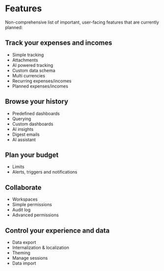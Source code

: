 # Features

Non-comprehensive list of important, user-facing features that are currently planned:

## Track your expenses and incomes

- Simple tracking
- Attachments
- AI powered tracking
- Custom data schema
- Multi currencies
- Recurring expenses/incomes <Badge type="tip" text="Post v1" />
- Planned expenses/incomes <Badge type="tip" text="Post v1" />

## Browse your history

- Predefined dashboards
- Querying
- Custom dashboards <Badge type="tip" text="Post v1" />
- AI insights <Badge type="tip" text="Post v1" />
- Digest emails <Badge type="tip" text="Post v1" />
- AI assistant <Badge type="tip" text="Post v1" />

## Plan your budget

- Limits <Badge type="tip" text="Post v1" />
- Alerts, triggers and notifications <Badge type="tip" text="Post v1" />

## Collaborate

- Workspaces
- Simple permissions
- Audit log <Badge type="tip" text="Post v1" />
- Advanced permissions <Badge type="tip" text="Post v1" />

## Control your experience and data

- Data export
- Internalization & localization
- Theming
- Manage sessions <Badge type="tip" text="Post v1" />
- Data import <Badge type="tip" text="Post v1" />
